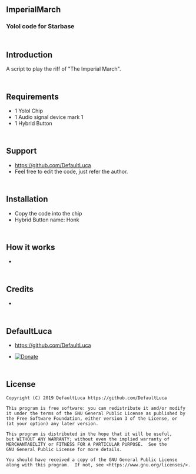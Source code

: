 ## ImperialMarch
### Yolol code for Starbase

## <br /> Introduction

A script to play the riff of "The Imperial March".


## <br /> Requirements

- 1 Yolol Chip
- 1 Audio signal device mark 1
- 1 Hybrid Button


## <br /> Support

-   https://github.com/DefaultLuca
-   Feel free to edit the code, just refer the author.


## <br /> Installation

- Copy the code into the chip
- Hybrid Button name: Honk


## <br /> How it works

- 


## <br /> Credits

- 

## <br /> DefaultLuca

-    https://github.com/DefaultLuca

-   [![Donate](https://img.shields.io/badge/Donate-PayPal-green.svg)](https://www.paypal.com/cgi-bin/webscr?cmd=_s-xclick&hosted_button_id=YJRFFHWWFHDVG&source=url)


## <br /> License

    Copyright (C) 2019 DefaultLuca https://github.com/DefaultLuca

    This program is free software: you can redistribute it and/or modify
    it under the terms of the GNU General Public License as published by
    the Free Software Foundation, either version 3 of the License, or
    (at your option) any later version.

    This program is distributed in the hope that it will be useful,
    but WITHOUT ANY WARRANTY; without even the implied warranty of
    MERCHANTABILITY or FITNESS FOR A PARTICULAR PURPOSE.  See the
    GNU General Public License for more details.

    You should have received a copy of the GNU General Public License
    along with this program.  If not, see <https://www.gnu.org/licenses/>.
    
